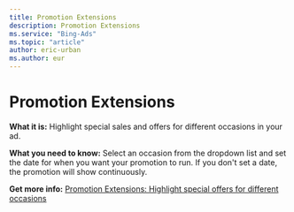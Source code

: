```yaml
---
title: Promotion Extensions
description: Promotion Extensions
ms.service: "Bing-Ads"
ms.topic: "article"
author: eric-urban
ms.author: eur
---
```


# Promotion Extensions

**What it is:**  Highlight special sales and offers for different occasions in your ad.

**What you need to know:**  Select an occasion from the dropdown list and set the date for when you want your promotion to run. If you don't set a date, the promotion will show continuously.

**Get more info:**  [Promotion Extensions: Highlight special offers for different occasions](../hlp_BA_PROC_AddPromotionExtension.md)


